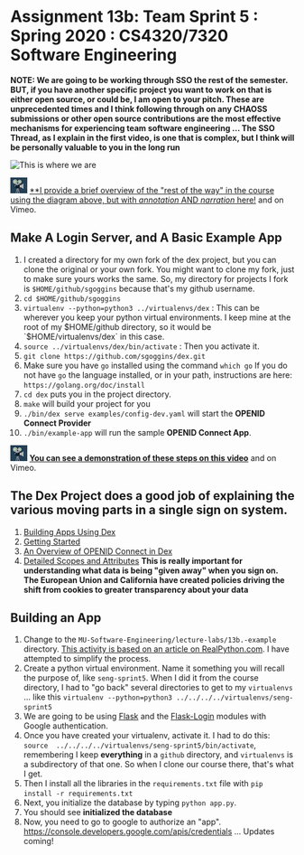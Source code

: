 # Assignment 13b: Team Sprint 5 : Spring 2020 : CS4320/7320 Software Engineering
**NOTE: We are going to be working through SSO the rest of the semester. BUT, if you have another specific project you want to work on that is either open source, or could be, I am open to your pitch. These are unprecedented times and I think following through on any CHAOSS submissions or other open source contributions are the most effective mechanisms for experiencing team software engineering ... The SSO Thread, as I explain in the first video, is one that is complex, but I think will be personally valuable to you in the long run**

![This is where we are](./images/YouAreHere-Small.jpeg)

![video](../references/video.jpeg) [**I provide a brief overview of the "rest of the way" in the course using the diagram above, but with _annotation_ AND _narration_ here!](../lecture-notes/19.-13b-intro.mp4) and on Vimeo. 

## Make A Login Server, and A Basic Example App 
1. I created a directory for my own fork of the dex project, but you can clone the original or your own fork.  You might want to clone my fork, just to make sure yours works the same. So, my directory for projects I fork is `$HOME/github/sgoggins` because that's my github username. 
2. `cd $HOME/github/sgoggins`
3. `virtualenv --python=python3 ../virtualenvs/dex` : This can be wherever you keep your python virtual environments. I keep mine at the root of my $HOME/github directory, so it would be `$HOME/virtualenvs/dex` in this case. 
4. `source ../virtualenvs/dex/bin/activate` : Then you activate it. 
5. `git clone https://github.com/sgoggins/dex.git`
6. Make sure  you have `go` installed using the command `which go` If you do not have `go` the language installed, or in your path, instructions are here: `https://golang.org/doc/install`
7. `cd dex` puts you in the project directory. 
8.  `make` will build your project for you
9. `./bin/dex serve examples/config-dev.yaml` will start the **OPENID Connect Provider** 
10. `./bin/example-app` will run the sample **OPENID Connect App**. 

![video](../references/video.jpeg) [**You can see a demonstration of these steps on this video**](../lecture-notes/21.-example-go.mp4) and on Vimeo. 

## The Dex Project does a good job of explaining the various moving parts in a single sign on system. 
1. [Building Apps Using Dex](https://github.com/sgoggins/dex/blob/master/Documentation/using-dex.md)
2. [Getting Started](https://github.com/sgoggins/dex/blob/master/Documentation/getting-started.md)
3. [An Overview of OPENID Connect in Dex](https://github.com/sgoggins/dex/blob/master/Documentation/openid-connect.md)
4. [Detailed Scopes and Attributes](https://github.com/sgoggins/dex/blob/master/Documentation/custom-scopes-claims-clients.md) **This is really important for understanding what data is being "given away" when you sign on. The European Union and California have created policies driving the shift from cookies to greater transparency about your data** 


## Building an App
1. Change to the `MU-Software-Engineering/lecture-labs/13b.-example` directory. [This activity is based on an article on RealPython.com](https://realpython.com/flask-google-login/#creating-your-own-web-application). I have attempted to simplify the process. 
2. Create a python virtual environment. Name it something you will recall the purpose of, like `seng-sprint5`. When I did it from the course directory, I had to "go back" several directories to get to my `virtualenvs` ... like this `virtualenv --python=python3 ../../../../virtualenvs/seng-sprint5`
3. We are going to be using [Flask]() and the [Flask-Login](https://flask-login.readthedocs.io/en/latest/) modules with Google authentication. 
4. Once you have created your virtualenv, activate it. I had to do this: `source  ../../../../virtualenvs/seng-sprint5/bin/activate`, remembering I keep **everything** in a `github` directory, and `virtualenvs` is a subdirectory of that one. So when I clone our course there, that's what I get. 
5. Then I install all the libraries in the `requirements.txt` file with `pip install -r requirements.txt`
6. Next, you initialize the database by typing `python app.py`. 
7. You should see **initialized the database**
8. Now, you need to go to google to authorize an "app". https://console.developers.google.com/apis/credentials
... Updates coming!

